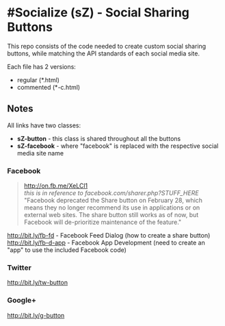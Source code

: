 #Socialize (sZ) - Social Sharing Buttons   
==============

This repo consists of the code needed to create custom social sharing buttons, while matching the API standards of each social media site.  

Each file has 2 versions:   
-  regular (\*.html)   
-  commented (\*-c.html)   

## Notes   

All links have two classes:   
- **sZ-button** - this class is shared throughout all the buttons
- **sZ-facebook** - where "facebook" is replaced with the respective social media site name


### Facebook  
>http://on.fb.me/XeLCl1   
>_this is in reference to facebook.com/sharer.php?STUFF\_HERE_   
>"Facebook deprecated the Share button on February 28, which means they no longer recommend its use in applications or on external web sites. The share button still works as of now, but Facebook will de-prioritize maintenance of the feature."   
 
http://bit.ly/fb-fd  - Facebook Feed Dialog (how to create a share button)   
http://bit.ly/fb-d-app  -  Facebook App Development (need to create an "app" to use the included Facebook code)

### Twitter   
http://bit.ly/tw-button   

### Google+   
http://bit.ly/g-button